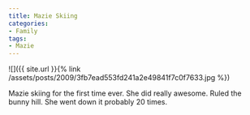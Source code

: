 ```yaml
---
title: Mazie Skiing
categories:
- Family
tags:
- Mazie
---
```


![]({{ site.url }}{% link /assets/posts/2009/3fb7ead553fd241a2e49841f7c0f7633.jpg %})
  



Mazie skiing for the first time ever. She did really awesome. Ruled the bunny hill. She went down it probably 20 times.
